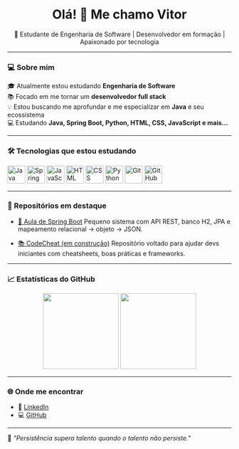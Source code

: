 <h1 align="center">Olá! 👋 Me chamo Vitor </h1>
<p align="center">🚀 Estudante de Engenharia de Software | Desenvolvedor em formação | Apaixonado por tecnologia</p>

---

### 💻 Sobre mim

🎓 Atualmente estou estudando **Engenharia de Software**  
📚 Focado em me tornar um **desenvolvedor full stack**  
💡 Estou buscando me aprofundar e me especializar em **Java** e seu ecossistema  
💻 Estudando **Java, Spring Boot, Python, HTML, CSS, JavaScript e mais...**


---

### 🛠️ Tecnologias que estou estudando

<div align="left">
  <img src="https://cdn.jsdelivr.net/gh/devicons/devicon/icons/java/java-original.svg" width="40" alt="Java"/>
  <img src="https://cdn.jsdelivr.net/gh/devicons/devicon/icons/spring/spring-original.svg" width="40" alt="Spring Boot"/>
  <img src="https://cdn.jsdelivr.net/gh/devicons/devicon/icons/javascript/javascript-original.svg" width="40" alt="JavaScript"/>
  <img src="https://cdn.jsdelivr.net/gh/devicons/devicon/icons/html5/html5-original.svg" width="40" alt="HTML"/>
  <img src="https://cdn.jsdelivr.net/gh/devicons/devicon/icons/css3/css3-original.svg" width="40" alt="CSS"/>
  <img src="https://cdn.jsdelivr.net/gh/devicons/devicon/icons/python/python-original.svg" width="40" alt="Python"/>
  <img src="https://cdn.jsdelivr.net/gh/devicons/devicon/icons/git/git-original.svg" width="40" alt="Git"/>
  <img src="https://cdn.jsdelivr.net/gh/devicons/devicon/icons/github/github-original.svg" width="40" alt="GitHub"/>
</div>

---

### 📌 Repositórios em destaque

- [🧾 Aula de Spring Boot]([https://github.com/seu-usuario/aula-spring-boot](https://github.com/Dev-VitorPereira/AulaSpringBoot))  
  Pequeno sistema com API REST, banco H2, JPA e mapeamento relacional → objeto → JSON.

- [📚 CodeCheat (em construção)]([https://github.com/seu-usuario/codecheat](https://github.com/Dev-VitorPereira/projeto_1))  
  Repositório voltado para ajudar devs iniciantes com cheatsheets, boas práticas e frameworks.

---


### 📈 Estatísticas do GitHub

<div align="center">
  <img height="170em" src="https://github-readme-stats.vercel.app/api?username=Dev-VitorPereira&show_icons=true&theme=transparent&count_private=true" />
  <img height="170em" src="https://github-readme-stats.vercel.app/api/top-langs/?username=Dev-VitorPereira&layout=compact&theme=transparent" />
</div>


---

### 🌐 Onde me encontrar

- 💼 [LinkedIn](https://www.linkedin.com/in/seu-usuario/)
- 💻 [GitHub](https://github.com/seu-usuario)

---

🧠 *"Persistência supera talento quando o talento não persiste."*  
